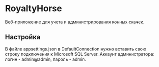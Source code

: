 # RoyaltyHorse
Веб-приложение для учета и администрирования конных скачек.

## Настройка
В файле appsettings.json в DefaultConnection нужно вставить свою строку подключения к Microsoft SQL Server.
Аккаунт администратора: логин - admin@admin, пароль - admin.
